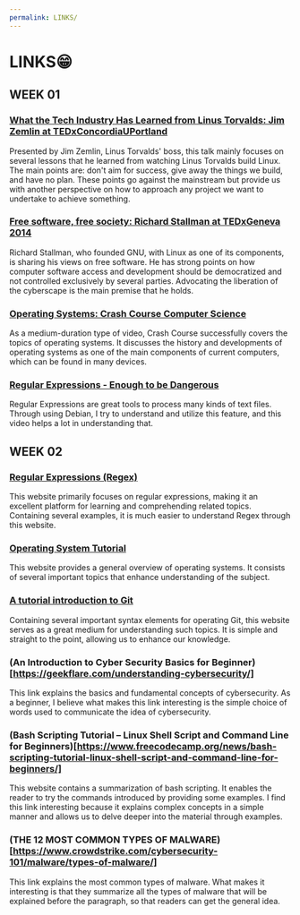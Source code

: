 ```yaml
---
permalink: LINKS/
---
```

# LINKS😁
## WEEK 01
### [What the Tech Industry Has Learned from Linus Torvalds: Jim Zemlin at TEDxConcordiaUPortland](https://www.youtube.com/watch?v=7XTHdcmjenI&ab_channel=TEDxTalks)
Presented by Jim Zemlin, Linus Torvalds' boss, this talk mainly focuses on several lessons that he learned from watching Linus Torvalds build Linux. The main points are: don't aim for success, give away the things we build, and have no plan. These points go against the mainstream but provide us with another perspective on how to approach any project we want to undertake to achieve something.
### [Free software, free society: Richard Stallman at TEDxGeneva 2014](https://www.youtube.com/watch?v=Ag1AKIl_2GM&ab_channel=TEDxTalks)
Richard Stallman, who founded GNU, with Linux as one of its components, is sharing his views on free software. He has strong points on how computer software access and development should be democratized and not controlled exclusively by several parties. Advocating the liberation of the cyberscape is the main premise that he holds.
### [Operating Systems: Crash Course Computer Science](https://www.youtube.com/watch?v=26QPDBe-NB8&ab_channel=CrashCourse)
As a medium-duration type of video, Crash Course successfully covers the topics of operating systems. It discusses the history and developments of operating systems as one of the main components of current computers, which can be found in many devices.
### [Regular Expressions - Enough to be Dangerous](https://www.youtube.com/watch?v=bgBWp9EIlMM&ab_channel=EngineerMan)
Regular Expressions are great tools to process many kinds of text files. Through using Debian, I try to understand and utilize this feature, and this video helps a lot in understanding that.
## WEEK 02
### [Regular Expressions (Regex)](https://www3.ntu.edu.sg/home/ehchua/programming/howto/Regexe.html)
This website primarily focuses on regular expressions, making it an excellent platform for learning and comprehending related topics. Containing several examples, it is much easier to understand Regex through this website.
### [Operating System Tutorial](https://www.javatpoint.com/operating-system)
This website provides a general overview of operating systems. It consists of several important topics that enhance understanding of the subject.
### [A tutorial introduction to Git](https://git-scm.com/docs/gittutorial)
Containing several important syntax elements for operating Git, this website serves as a great medium for understanding such topics. It is simple and straight to the point, allowing us to enhance our knowledge.
### (An Introduction to Cyber Security Basics for Beginner)[https://geekflare.com/understanding-cybersecurity/]
This link explains the basics and fundamental concepts of cybersecurity. As a beginner, I believe what makes this link interesting is the simple choice of words used to communicate the idea of cybersecurity.
### (Bash Scripting Tutorial – Linux Shell Script and Command Line for Beginners)[https://www.freecodecamp.org/news/bash-scripting-tutorial-linux-shell-script-and-command-line-for-beginners/]
This website contains a summarization of bash scripting. It enables the reader to try the commands introduced by providing some examples. I find this link interesting because it explains complex concepts in a simple manner and allows us to delve deeper into the material through examples.
### (THE 12 MOST COMMON TYPES OF MALWARE)[https://www.crowdstrike.com/cybersecurity-101/malware/types-of-malware/]
This link explains the most common types of malware. What makes it interesting is that they summarize all the types of malware that will be explained before the paragraph, so that readers can get the general idea.
